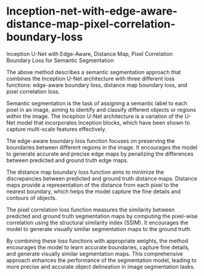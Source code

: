 # Inception-net-with-edge-aware-distance-map-pixel-correlation-boundary-loss
Inception U-Net with Edge-Aware, Distance Map, Pixel Correlation Boundary Loss for Semantic Segmentation


The above method describes a semantic segmentation approach that combines the Inception U-Net architecture with three different loss functions: edge-aware boundary loss, distance map boundary loss, and pixel correlation loss.

Semantic segmentation is the task of assigning a semantic label to each pixel in an image, aiming to identify and classify different objects or regions within the image. The Inception U-Net architecture is a variation of the U-Net model that incorporates Inception blocks, which have been shown to capture multi-scale features effectively.

The edge-aware boundary loss function focuses on preserving the boundaries between different regions in the image. It encourages the model to generate accurate and precise edge maps by penalizing the differences between predicted and ground truth edge maps.

The distance map boundary loss function aims to minimize the discrepancies between predicted and ground truth distance maps. Distance maps provide a representation of the distance from each pixel to the nearest boundary, which helps the model capture the fine details and contours of objects.

The pixel correlation loss function measures the similarity between predicted and ground truth segmentation maps by computing the pixel-wise correlation using the structural similarity index (SSIM). It encourages the model to generate visually similar segmentation maps to the ground truth.

By combining these loss functions with appropriate weights, the method encourages the model to learn accurate boundaries, capture fine details, and generate visually similar segmentation maps. This comprehensive approach enhances the performance of the segmentation model, leading to more precise and accurate object delineation in image segmentation tasks.
